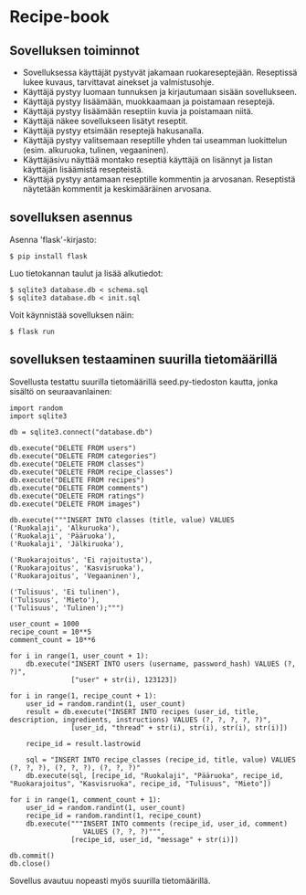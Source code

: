 # Recipe-book

## Sovelluksen toiminnot

*  Sovelluksessa käyttäjät pystyvät jakamaan ruokareseptejään. Reseptissä lukee kuvaus, tarvittavat ainekset ja valmistusohje.
*  Käyttäjä pystyy luomaan tunnuksen ja kirjautumaan sisään sovellukseen.
*  Käyttäjä pystyy lisäämään, muokkaamaan ja poistamaan reseptejä.
*  Käyttäjä pystyy lisäämään reseptiin kuvia ja poistamaan niitä.
*  Käyttäjä näkee sovellukseen lisätyt reseptit.
*  Käyttäjä pystyy etsimään reseptejä hakusanalla.
*  Käyttäjä pystyy valitsemaan reseptille yhden tai useamman luokittelun (esim. alkuruoka, tulinen, vegaaninen).
*  Käyttäjäsivu näyttää montako reseptiä käyttäjä on lisännyt ja listan käyttäjän lisäämistä resepteistä.
*  Käyttäjä pystyy antamaan reseptille kommentin ja arvosanan. Reseptistä näytetään kommentit ja keskimääräinen arvosana.
 
## sovelluksen asennus

Asenna 'flask'-kirjasto:

```
$ pip install flask
```

Luo tietokannan taulut ja lisää alkutiedot:

```
$ sqlite3 database.db < schema.sql
$ sqlite3 database.db < init.sql
```

Voit käynnistää sovelluksen näin:

```
$ flask run
```
## sovelluksen testaaminen suurilla tietomäärillä

Sovellusta testattu suurilla tietomäärillä seed.py-tiedoston kautta, jonka sisältö on seuraavanlainen:

```
import random
import sqlite3

db = sqlite3.connect("database.db")

db.execute("DELETE FROM users")
db.execute("DELETE FROM categories")
db.execute("DELETE FROM classes")
db.execute("DELETE FROM recipe_classes")
db.execute("DELETE FROM recipes")
db.execute("DELETE FROM comments")
db.execute("DELETE FROM ratings")
db.execute("DELETE FROM images")

db.execute("""INSERT INTO classes (title, value) VALUES
('Ruokalaji', 'Alkuruoka'),
('Ruokalaji', 'Pääruoka'),
('Ruokalaji', 'Jälkiruoka'),

('Ruokarajoitus', 'Ei rajoitusta'),
('Ruokarajoitus', 'Kasvisruoka'),
('Ruokarajoitus', 'Vegaaninen'),

('Tulisuus', 'Ei tulinen'),
('Tulisuus', 'Mieto'),
('Tulisuus', 'Tulinen');""")

user_count = 1000
recipe_count = 10**5
comment_count = 10**6

for i in range(1, user_count + 1):
    db.execute("INSERT INTO users (username, password_hash) VALUES (?, ?)",
               ["user" + str(i), 123123])

for i in range(1, recipe_count + 1):
    user_id = random.randint(1, user_count)
    result = db.execute("INSERT INTO recipes (user_id, title, description, ingredients, instructions) VALUES (?, ?, ?, ?, ?)",
               [user_id, "thread" + str(i), str(i), str(i), str(i)])
    
    recipe_id = result.lastrowid
    
    sql = "INSERT INTO recipe_classes (recipe_id, title, value) VALUES (?, ?, ?), (?, ?, ?), (?, ?, ?)"
    db.execute(sql, [recipe_id, "Ruokalaji", "Pääruoka", recipe_id, "Ruokarajoitus", "Kasvisruoka", recipe_id, "Tulisuus", "Mieto"])

for i in range(1, comment_count + 1):
    user_id = random.randint(1, user_count)
    recipe_id = random.randint(1, recipe_count)
    db.execute("""INSERT INTO comments (recipe_id, user_id, comment)
                  VALUES (?, ?, ?)""",
               [recipe_id, user_id, "message" + str(i)])

db.commit()
db.close()
```

Sovellus avautuu nopeasti myös suurilla tietomäärillä.
